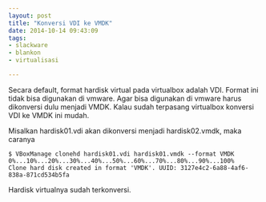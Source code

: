 ```yaml
---
layout: post
title: "Konversi VDI ke VMDK"
date: 2014-10-14 09:43:09
tags: 
- slackware
- blankon
- virtualisasi

---
```


Secara default, format hardisk virtual pada virtualbox adalah VDI. Format ini tidak bisa digunakan di vmware. Agar bisa digunakan di vmware harus dikonversi dulu menjadi VMDK. Kalau sudah terpasang virtualbox konversi VDI ke VMDK ini mudah.

Misalkan hardisk01.vdi akan dikonversi menjadi hardisk02.vmdk, maka caranya
```
$ VBoxManage clonehd hardisk01.vdi hardisk01.vmdk --format VMDK 
0%...10%...20%...30%...40%...50%...60%...70%...80%...90%...100% 
Clone hard disk created in format 'VMDK'. UUID: 3127e4c2-6a88-4af6-838a-871cd534b5fa
```
Hardisk virtualnya sudah terkonversi.
